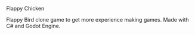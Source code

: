 Flappy Chicken

Flappy Bird clone game to get more experience making games. Made with C# and Godot Engine.
